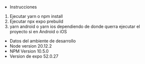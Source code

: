 
- Instrucciones
1. Ejecutar yarn o npm install
2. Ejecutar npx expo prebuild
3. yarn android o yarn ios dependiendo de donde querra ejecutar el proyecto si en Android o iOS

- Datos del ambiente de desarrollo
- Node version 20.12.2
- NPM Version 10.5.0
- Version de expo 52.0.27